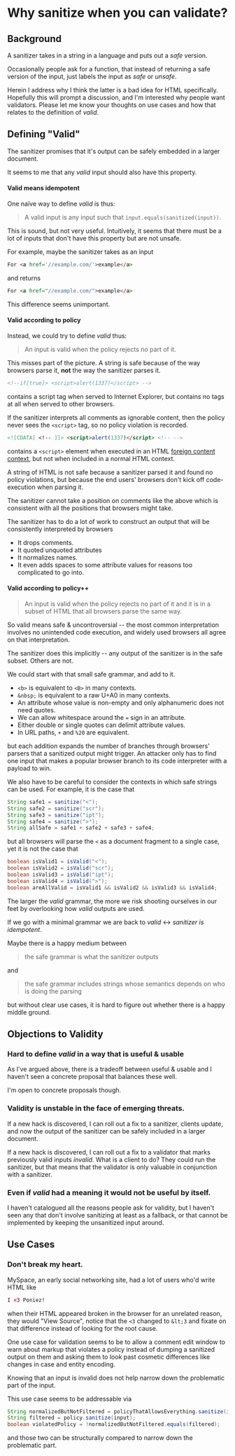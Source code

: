 # Why sanitize when you can validate?

## Background

A sanitizer takes in a string in a language and puts out a *safe*
version.

Occasionally people ask for a function, that instead of returning a
safe version of the input, just labels the input as *safe* or
*unsafe*.

Herein I address why I think the latter is a bad idea for HTML
specifically.  Hopefully this will prompt a discussion, and I'm
interested why people want validators.  Please let me know your
thoughts on use cases and how that relates to the definition of
*valid*.

## Defining "Valid"

The sanitizer promises that it's output can be safely embedded in a
larger document.

It seems to me that any *valid* input should also have this property.

#### Valid means idempotent

One na&iuml;ve way to define *valid* is thus:

> A valid input is any input such that `input.equals(sanitized(input))`.

This is sound, but not very useful.  Intuitively, it seems that there
must be a lot of inputs that don't have this property but are not
unsafe.

For example, maybe the sanitizer takes as an input

```html
For <a href='//example.com/'>example</a>
```

and returns

```html
For <a href="//example.com/">example</a>
```

This difference seems unimportant.

#### Valid according to policy

Instead, we could try to define *valid* thus:

> An input is valid when the policy rejects no part of it.

This misses part of the picture. A string is safe because of the way
browsers parse it, **not** the way the sanitizer parses it.

```html
<!--if[true]> <script>alert(1337)</script> -->
```

contains a script tag when served to Internet Explorer, but contains
no tags at all when served to other browsers.

If the sanitizer interprets all comments as ignorable content, then
the policy never sees the `<script>` tag, so no policy violation is
recorded.

```html
<![CDATA[ <!-- ]]> <script>alert(1337)</script> <!-- -->
```

contains a `<script>` element when executed in an HTML
[foreign content context](http://www.w3.org/TR/html5/syntax.html#cdata-sections),
but not when included in a normal HTML context.

A string of HTML is not safe because a sanitizer parsed it and found
no policy violations, but because the end users' browsers don't kick
off code-execution when parsing it.

The sanitizer cannot take a position on comments like the above which
is consistent with all the positions that browsers might take.

The sanitizer has to do a lot of work to construct an output that will
be consistently interpreted by browsers

* It drops comments.
* It quoted unquoted attributes
* It normalizes names.
* It even adds spaces to some attribute values for reasons too
  complicated to go into.



#### Valid according to policy++

> An input is valid when the policy rejects no part of it and it is in
> a subset of HTML that all browsers parse the same way.

So valid means safe & uncontroversial -- the most common
interpretation involves no unintended code execution, and widely used
browsers all agree on that interpretation.

The sanitizer does this implicitly -- any output of the sanitizer is in
the safe subset.  Others are not.

We could start with that small safe grammar, and add to it.

* `<b>` is equivalent to `<B>` in many contexts.
* `&nbsp;` is equivalent to a raw U+A0 in many contexts.
* An attribute whose value is non-empty and only alphanumeric does not
  need quotes.
* We can allow whitespace around the `=` sign in an attribute.
* Either double or single quotes can delimit attribute values.
* In URL paths, `+` and `%20` are equivalent.

but each addition expands the number of branches through browsers'
parsers that a sanitized output might trigger.  An attacker only
has to find one input that makes a popular browser branch to
its code interpreter with a payload to win.

We also have to be careful to consider the contexts in which safe
strings can be used.  For example, it is the case that

```java
String safe1 = sanitize("<");
String safe2 = sanitize("scr");
String safe3 = sanitize("ipt");
String safe4 = sanitize(">");
String allSafe = safe1 + safe2 + safe3 + safe4;
```

but all browsers will parse the `<` as a document fragment to a single
case, yet it is not the case that

```java
boolean isValid1 = isValid("<");
boolean isValid2 = isValid("scr");
boolean isValid3 = isValid("ipt");
boolean isValid4 = isValid(">");
boolean areAllValid = isValid1 && isValid2 && isValid3 && isValid4;
```

The larger the *valid* grammar, the more we risk shooting ourselves in
our feet by overlooking how *valid* outputs are used.

If we go with a minimal grammar we are back to *valid* &harr;
*sanitizer is idempotent*.

Maybe there is a happy medium between

> the safe grammar is what the sanitizer outputs

and

> the safe grammar includes strings whose semantics
> depends on who is doing the parsing

but without clear use cases, it is hard to figure out whether there
is a happy middle ground.



## Objections to Validity

### Hard to define *valid* in a way that is useful & usable

As I've argued above, there is a tradeoff between useful & usable
and I haven't seen a concrete proposal that balances these well.

I'm open to concrete proposals though.

### Validity is unstable in the face of emerging threats.

If a new hack is discovered, I can roll out a fix to a sanitizer,
clients update, and now the output of the sanitizer can be safely
included in a larger document.

If a new hack is discovered, I can roll out a fix to a validator that
marks previously valid inputs *invalid*.  What is a client to do?
They could run the sanitizer, but that means that the validator is
only valuable in conjunction with a sanitizer.

### Even if *valid* had a meaning it would not be useful by itself.

I haven't catalogued all the reasons people ask for validity, but I
haven't seen any that don't involve sanitizing at least as a fallback,
or that cannot be implemented by keeping the unsanitized input around.


## Use Cases

### Don't break my heart.

MySpace, an early social networking site, had a lot of users who'd
write HTML like

```html
I <3 Poniez!
```

when their HTML appeared broken in the browser for an unrelated
reason, they would "View Source", notice that the `<3` changed to
`&lt;3` and fixate on that difference instead of looking for the root
cause.

One use case for validation seems to be to allow a comment edit window
to warn about markup that violates a policy instead of dumping a
sanitized output on them and asking them to look past cosmetic
differences like changes in case and entity encoding.

Knowing that an input is invalid does not help narrow down the
problematic part of the input.

This use case seems to be addressable via

```java
String normalizedButNotFiltered = policyThatAllowsEverything.sanitize(input);
String filtered = policy.sanitize(input);
boolean violatedPolicy = !normalizedButNotFiltered.equals(filtered);
```

and those two can be structurally compared to narrow down the
problematic part.
